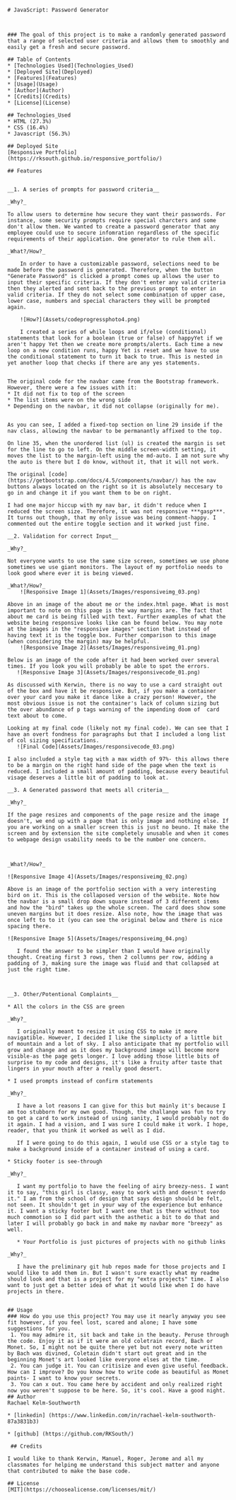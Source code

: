 <!-- # 03 JavaScript: Password Generator

Create an application that generates a random password based on user-selected criteria. This app will run in the browser and feature dynamically updated HTML and CSS powered by your JavaScript code. It will also feature a clean and polished user interface and be responsive, ensuring that it adapts to multiple screen sizes.

If you are unfamiliar with special characters, take a look at [some examples](https://www.owasp.org/index.php/Password_special_characters).

## User Story

```
AS AN employee with access to sensitive data
I WANT to randomly generate a password that meets certain criteria
SO THAT I can create a strong password that provides greater security
```

## Acceptance Criteria

```
GIVEN I need a new, secure password
WHEN I click the button to generate a password
THEN I am presented with a series of prompts for password criteria
WHEN prompted for password criteria
THEN I select which criteria to include in the password
WHEN prompted for the length of the password
THEN I choose a length of at least 8 characters and no more than 128 characters
WHEN prompted for character types to include in the password
THEN I choose lowercase, uppercase, numeric, and/or special characters
WHEN I answer each prompt
THEN my input should be validated and at least one character type should be selected
WHEN all prompts are answered
THEN a password is generated that matches the selected criteria
WHEN the password is generated
THEN the password is either displayed in an alert or written to the page -->
```

# JavaScript: Password Generator
 


### The goal of this project is to make a randomly generated password that a range of selected user criteria and allows them to smoothly and easily get a fresh and secure password. 

## Table of Contents
* [Technologies Used](Technologies_Used)
* [Deployed Site](Deployed)
* [Features](Features)
* [Usage](Usage)
* [Author](Author)
* [Credits](Credits)
* [License](License)

## Technologies_Used
* HTML (27.3%)
* CSS (16.4%)
* Javascript (56.3%)

## Deployed Site
[Responsive Portfolio](https://rksouth.github.io/responsive_portfolio/)

## Features 


__1. A series of prompts for password criteria__
 
_Why?_

To allow users to determine how secure they want their passwords. For instance, some security prompts require special charcters and some don't allow them. We wanted to create a password generator that any employee could use to secure infomration regardless of the specific requirements of their application. One generator to rule them all. 

_What?/How?_

    In order to have a customizable password, selections need to be made before the password is generated. Therefore, when the button "Generate Password" is clicked a prompt comes up allows the user to input their specific criteria. If they don't enter any valid criteria then they alerted and sent back to the previous prompt to enter in valid criteria. If they do not select some combination of upper case, lower case, numbers and special characters they will be prompted again. 

	![How?](Assets/codeprogressphoto4.png)

    I created a series of while loops and if/else (conditional) statements that look for a boolean (true or false) of happyYet if we aren't happy Yet then we create more prompts/alerts. Each time a new loop on a new condition runs, happy Yet is reset and we have to use the conditional statement to turn it back to true. This is nested in yet another loop that checks if there are any yes statements. 


The original code for the navbar came from the Bootstrap framework. However, there were a few issues with it:
* It did not fix to top of the screen
* The list items were on the wrong side
* Depending on the navbar, it did not collapse (originally for me).


As you can see, I added a fixed-top section on line 29 inside if the nav class, allowing the navbar to be permanantly affixed to the top. 

On line 35, when the unordered list (ul) is created the margin is set for the line to go to left. On the middle screen-width setting, it moves the list to the margin-left using the md-auto. I am not sure why the auto is there but I do know, without it, that it will not work. 

The original [code](https://getbootstrap.com/docs/4.5/components/navbar/) has the nav buttons always located on the right so it is absolutely neccesary to go in and change it if you want them to be on right. 

I had one major hiccup with my nav bar, it didn't reduce when I reduced the screen size. Therefore, it was not responsive ***gasp***. It turns out though, that my only issue was being comment-happy. I commented out the entire toggle section and it worked just fine. 

__2. Validation for correct Input__

_Why?_

Not everyone wants to use the same size screen, sometimes we use phone sometimes we use giant monitors. The layout of my portfolio needs to look good where ever it is being viewed.

_What?/How?_
	![Responsive Image 1](Assets/Images/responsiveimg_03.png)

Above in an image of the about me or the index.html page. What is most important to note on this page is the way margins are. The fact that about me card is being filled with text. Further examples of what the website being responsive looks like can be found below. You may note at the images in the "responsive images" section that instead of having text it is the toggle box. Further comparison to this image (when considering the margin) may be helpful.
    ![Responsive Image 2](Assets/Images/responsiveimg_01.png)

Below is an image of the code after it had been worked over several times. If you look you will probably be able to spot the errors.
   ![Responsive Image 3](Assets/Images/responsivecode_01.png)

As discussed with Kerwin, there is no way to use a card straight out of the box and have it be responsive. But, if you make a container over your card you make it dance like a crazy person! However, the most obvious issue is not the container's lack of column sizing but the over abundance of p tags warning of the impending doom of  card text about to come. 

Looking at my final code (likely not my final code). We can see that I have an overt fondness for paragraphs but that I included a long list of col sizing specifications.
   ![Final Code](Assets/Images/responsivecode_03.png)

I also included a style tag with a max width of 97%- this allows there to be a margin on the right hand side of the page when the text is reduced. I included a small amount of padding, because every beautiful visage deserves a little bit of padding to look at. 

__3. A Generated password that meets all criteria__

_Why?_

If the page resizes and components of the page resize and the image doesn't, we end up with a page that is only image and nothing else. If you are working on a smaller screen this is just no beuno. It make the screen and by extension the site completely unusable and when it comes to webpage design usability needs to be the number one concern.



_What?/How?_

![Responsive Image 4](Assets/Images/responsiveimg_02.png)

Above is an image of the portfolio section with a very interesting bird on it. This is the collaposed version of the website. Note how the navbar is a small drop down square instead of 3 different items and how the "bird" takes up the whole screen. The card does show some uneven margins but it does resize. Also note, how the image that was once left to to it (you can see the original below and there is nice spacing there. 

![Responsive Image 5](Assets/Images/responsiveimg_04.png)

   I found the answer to be simpler than I would have originally thought. Creating first 3 rows, then 2 collumns per row, adding a padding of 3, making sure the image was fluid and that collapsed at just the right time. 
	
   
    
__3. Other/Potentional Complaints__

* All the colors in the CSS are green

_Why?_

   I originally meant to resize it using CSS to make it more navigatible. However, I decided I like the simplicty of a little bit of mountain and a lot of sky. I also anticipate that my portfolio will grow and change and as it does my background image will become more visible-as the page gets longer. I love adding those little bits of surprise to my code and designs, it's like a fruity after taste that lingers in your mouth after a really good desert. 

* I used prompts instead of confirm statements

_Why?_

   I have a lot reasons I can give for this but mainly it's because I am too stubborn for my own good. Though, the challange was fun to try to get a card to work instead of using sanity, I would probably not do it again. I had a vision, and I was sure I could make it work. I hope, reader, that you think it worked as well as I did. 
   
   If I were going to do this again, I would use CSS or a style tag to make a background inside of a container instead of using a card. 

* Sticky footer is see-through

_Why?_

   I want my portfolio to have the feeling of airy breezy-ness. I want it to say, "this girl is classy, easy to work with and doesn't overdo it." I am from the school of design that says design should be felt, not seen. It shouldn't get in your way of the experience but enhance it. I want a sticky footer but I want one that is there without too much commotion so I did part with the asthetic a bit to do that and later I will probably go back in and make my navbar more "breezy" as well.

   * Your Portfolio is just pictures of projects with no github links

_Why?_

   I have the preliminary git hub repos made for those projects and I would like to add them in. But I wasn't sure exactly what my readme should look and that is a project for my "extra projects" time. I also want to just get a better idea of what it would like when I do have projects in there. 
  

## Usage
### How do you use this project? You may use it nearly anyway you see fit however, if you feel lost, scared and alone; I have some suggestions for you. 
 1. You may admire it, sit back and take in the beauty. Peruse through the code. Enjoy it as if it were an old coletrain record, Bach or Monet. So, I might not be quite there yet but not every note written by Bach was divined, Coletain didn't start out great and in the beginning Monet's art looked like everyone elses at the time.
 2. You can judge it. You can critisize and even give useful feedback. How can I improve? Do you know how to write code as beautiful as Monet paints- I want to know your secrets.
 3. You can x out. You came here by accident and only realized right now you weren't suppose to be here. So, it's cool. Have a good night. 
## Author 
Rachael Kelm-Southworth

* [linkedin] (https://www.linkedin.com/in/rachael-kelm-southworth-87a3831b3) 

* [github] (https://github.com/RKSouth/)

 ## Credits

I would like to thank Kerwin, Manuel, Roger, Jerome and all my classmates for helping me understand this subject matter and anyone that contributed to make the base code.

## License
[MIT](https://choosealicense.com/licenses/mit/)




